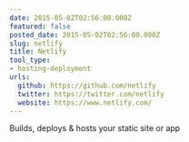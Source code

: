 ```yaml
---
date: 2015-05-02T02:56:00.000Z
featured: false
posted_date: 2015-05-02T02:56:00.000Z
slug: netlify
title: Netlify
tool_type:
- hosting-deployment
urls:
  github: https://github.com/netlify
  twitter: https://twitter.com/netlify
  website: https://www.netlify.com/
---
```


Builds, deploys & hosts your static site or app




